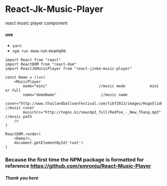 # React-Jk-Music-Player
react music player component 


#### use
 - `yarn`
 - `npm run demo`   run example
 
```
import React from "react"
import ReactDOM from "react-dom"
import ReactJkMusicPlayer from "react-jinke-music-player"

const Demo = ()=>(
    <MusicPlayer
        mode="mini"                       //music mode           mini or full
        name="demoName"                    //music name
        cover="http://www.thailandballoonfestival.com/tibf2013/images/HugoSlider1.jpg"                     //music cover
        musicSrc="http://tegos.kz/new/mp3_full/Redfoo_-_New_Thang.mp3"        //music path
    />
)

ReactDOM.render(
    <Demo/>,
    document.getElementById('root')
)
```

###  Because the first time the NPM package is formatted for reference  https://github.com/smronju/React-Music-Player

##### Thank you here
